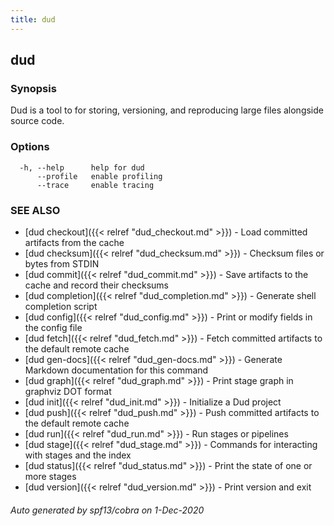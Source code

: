 ```yaml
---
title: dud
---
```

## dud



### Synopsis

Dud is a tool to for storing, versioning, and reproducing large files alongside
source code.

### Options

```
  -h, --help      help for dud
      --profile   enable profiling
      --trace     enable tracing
```

### SEE ALSO

* [dud checkout]({{< relref "dud_checkout.md" >}})	 - Load committed artifacts from the cache
* [dud checksum]({{< relref "dud_checksum.md" >}})	 - Checksum files or bytes from STDIN
* [dud commit]({{< relref "dud_commit.md" >}})	 - Save artifacts to the cache and record their checksums
* [dud completion]({{< relref "dud_completion.md" >}})	 - Generate shell completion script
* [dud config]({{< relref "dud_config.md" >}})	 - Print or modify fields in the config file
* [dud fetch]({{< relref "dud_fetch.md" >}})	 - Fetch committed artifacts to the default remote cache
* [dud gen-docs]({{< relref "dud_gen-docs.md" >}})	 - Generate Markdown documentation for this command
* [dud graph]({{< relref "dud_graph.md" >}})	 - Print stage graph in graphviz DOT format
* [dud init]({{< relref "dud_init.md" >}})	 - Initialize a Dud project
* [dud push]({{< relref "dud_push.md" >}})	 - Push committed artifacts to the default remote cache
* [dud run]({{< relref "dud_run.md" >}})	 - Run stages or pipelines
* [dud stage]({{< relref "dud_stage.md" >}})	 - Commands for interacting with stages and the index
* [dud status]({{< relref "dud_status.md" >}})	 - Print the state of one or more stages
* [dud version]({{< relref "dud_version.md" >}})	 - Print version and exit

###### Auto generated by spf13/cobra on 1-Dec-2020
